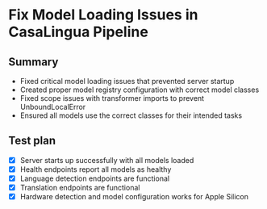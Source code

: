 # Fix Model Loading Issues in CasaLingua Pipeline

## Summary
- Fixed critical model loading issues that prevented server startup
- Created proper model registry configuration with correct model classes
- Fixed scope issues with transformer imports to prevent UnboundLocalError
- Ensured all models use the correct classes for their intended tasks

## Test plan
- [x] Server starts up successfully with all models loaded
- [x] Health endpoints report all models as healthy
- [x] Language detection endpoints are functional
- [x] Translation endpoints are functional
- [x] Hardware detection and model configuration works for Apple Silicon